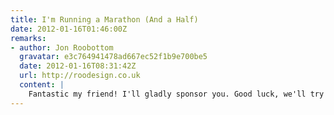 ```yaml
---
title: I'm Running a Marathon (And a Half)
date: 2012-01-16T01:46:00Z
remarks:
- author: Jon Roobottom
  gravatar: e3c764941478ad667ec52f1b9e700be5
  date: 2012-01-16T08:31:42Z
  url: http://roodesign.co.uk
  content: |
    Fantastic my friend! I'll gladly sponsor you. Good luck, we'll try and get down on the big day to come support you.
---
```

